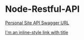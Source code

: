 # Node-Restful-API

[Personal Site API Swagger URL](jingzhefeng.com:3000/api)

[I'm an inline-style link with title](https://www.google.com "Google's Homepage")
